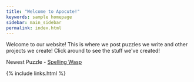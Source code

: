 ```yaml
---
title: "Welcome to Apocute!"
keywords: sample homepage
sidebar: main_sidebar
permalink: index.html
---
```


Welcome to our website! This is where we post puzzles we write and other projects we create! Click around to see the stuff we've created!

Newest Puzzle - [Spelling Wasp](otherspellingwasp.html)

{% include links.html %}

